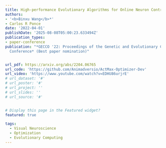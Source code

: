 ```yaml
---
title: High-performance Evolutionary Algorithms for Online Neuron Control
authors:
- '<b>Binxu Wang</b>*'
- Carlos R Ponce
date: '2022-04-01'
publishDate: '2025-08-08T05:00:23.633494Z'
publication_types:
- paper-conference
publication: "*GECCO '22: Proceedings of the Genetic and Evolutionary Computation
  Conference* (Best paper nomination)"


url_pdf: https://arxiv.org/abs/2204.06765
url_code: 'https://github.com/Animadversio/ActMax-Optimizer-Dev'
url_video: 'https://www.youtube.com/watch?v=EDHU86urjrE'
# url_dataset: '#'
# url_poster: '#'
# url_project: ''
# url_slides: ''
# url_source: '#'


# Display this page in the Featured widget?
featured: true

tags:
  - Visual Neuroscience
  - Optimization
  - Evolutionary Computing
---
```

